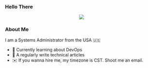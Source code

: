 ### Hello There

<div id="header" align="center">
    <img src="https://i.giphy.com/media/v1.Y2lkPTc5MGI3NjExemQ1dmtlZzY4dms4a3ZlbzVvbWszNjRxOHJyZHkzY2NjdmdmOWg0ZSZlcD12MV9pbnRlcm5hbF9naWZfYnlfaWQmY3Q9Zw/du3J3cXyzhj75IOgvA/giphy.gif" />
</div>


### About Me
I am a Systems Administrator from the USA :us: 
- :book: Currently learning about DevOps
- :seedling: A regularly write technical articles 
- :envelope: If you wanna hire me, my timezone is CST. Shoot me an email.

